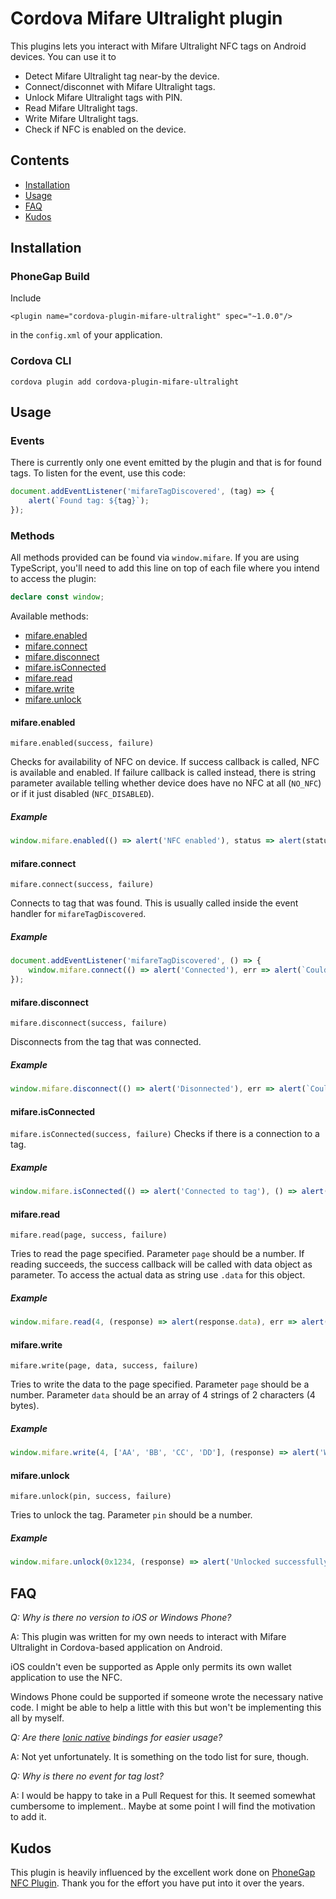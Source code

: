 # Cordova Mifare Ultralight plugin

This plugins lets you interact with Mifare Ultralight NFC tags on Android devices. You can use it to
- Detect Mifare Ultralight tag near-by the device.
- Connect/disconnet with Mifare Ultralight tags.
- Unlock Mifare Ultralight tags with PIN.
- Read Mifare Ultralight tags.
- Write Mifare Ultralight tags.
- Check if NFC is enabled on the device.

## Contents
* [Installation](#installation)
* [Usage](#usage)
* [FAQ](#faq)
* [Kudos](#kudos)

## Installation
### PhoneGap Build
Include 

```
<plugin name="cordova-plugin-mifare-ultralight" spec="~1.0.0"/>
```


in the `config.xml` of your application.

### Cordova CLI
```
cordova plugin add cordova-plugin-mifare-ultralight
```

## Usage
### Events
There is currently only one event emitted by the plugin and that is for found tags. To listen for the event, use this code:

```javascript
document.addEventListener('mifareTagDiscovered', (tag) => {
    alert(`Found tag: ${tag}`);
});
```

### Methods
All methods provided can be found via `window.mifare`. If you are using TypeScript, you'll need to add this line on top of each file where you intend to access the plugin:

```typescript
declare const window;
```

Available methods:
* [mifare.enabled](#mifareenabled)
* [mifare.connect](#mifareconnect)
* [mifare.disconnect](#mifaredisconnect)
* [mifare.isConnected](#mifareisconnected)
* [mifare.read](#mifareread)
* [mifare.write](#mifarewrite)
* [mifare.unlock](#mifareunlock)

#### mifare.enabled
`mifare.enabled(success, failure)`

Checks for availability of NFC on device. If success callback is called, NFC is available and enabled. If failure callback is called instead, there is string parameter available telling whether device does have no NFC at all (`NO_NFC`) or if it just disabled (`NFC_DISABLED`).

##### Example
```javascript
window.mifare.enabled(() => alert('NFC enabled'), status => alert(status));
```

#### mifare.connect
`mifare.connect(success, failure)`

Connects to tag that was found. This is usually called inside the event handler for `mifareTagDiscovered`. 
 
##### Example
```javascript
document.addEventListener('mifareTagDiscovered', () => {
    window.mifare.connect(() => alert('Connected'), err => alert(`Couldn't connect because: ${err}`));
});
```

#### mifare.disconnect
`mifare.disconnect(success, failure)`

Disconnects from the tag that was connected.
 
##### Example
```javascript
window.mifare.disconnect(() => alert('Disonnected'), err => alert(`Couldn't disconnect because: ${err}`));
```

#### mifare.isConnected
`mifare.isConnected(success, failure)`
Checks if there is a connection to a tag.
 
##### Example
```javascript
window.mifare.isConnected(() => alert('Connected to tag'), () => alert('Not connected'));
```

#### mifare.read
`mifare.read(page, success, failure)`

Tries to read the page specified. Parameter `page` should be a number. If reading succeeds, the success callback will be called with data object as parameter. To access the actual data as string use `.data` for this object.

##### Example
```javascript
window.mifare.read(4, (response) => alert(response.data), err => alert(`Reading failed because ${err}`));
```

#### mifare.write
`mifare.write(page, data, success, failure)`

Tries to write the data to the page specified. Parameter `page` should be a number. Parameter `data` should be an array of 4 strings of 2 characters (4 bytes). 

##### Example
```javascript
window.mifare.write(4, ['AA', 'BB', 'CC', 'DD'], (response) => alert('Write ok'), err => alert(`Writing failed because ${err}`));
```

#### mifare.unlock
`mifare.unlock(pin, success, failure)`

Tries to unlock the tag. Parameter `pin` should be a number. 

##### Example
```javascript
window.mifare.unlock(0x1234, (response) => alert('Unlocked successfully'), err => alert(`Couldn't unlock because ${err}`));
```

## FAQ

*Q: Why is there no version to iOS or Windows Phone?*

A: This plugin was written for my own needs to interact with Mifare Ultralight in Cordova-based application on Android. 

iOS couldn't even be supported as Apple only permits its own wallet application to use the NFC. 

Windows Phone could be supported if someone wrote the necessary native code. I might be able to help a little with this but won't be implementing this all by myself.

*Q: Are there [Ionic native](https://github.com/driftyco/ionic-native) bindings for easier usage?*

A: Not yet unfortunately. It is something on the todo list for sure, though.

*Q: Why is there no event for tag lost?*

A: I would be happy to take in a Pull Request for this. It seemed somewhat cumbersome to implement.. Maybe at some point I will find the motivation to add it.

## Kudos
This plugin is heavily influenced by the excellent work done on [PhoneGap NFC Plugin](https://github.com/chariotsolutions/phonegap-nfc). Thank you for the effort you have put into it over the years.
